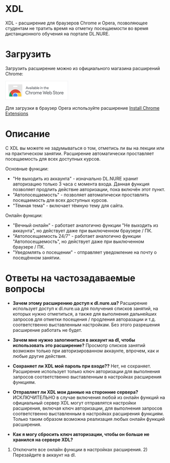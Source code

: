 # XDL
XDL - расширение для браузеров Chrome и Opera, позволяющее студентам не тратить время на отметку посещаемости во время дистанционного обучения на портале DL.NURE.

# Загрузить

Загрузить расширение можно из официального магазина расширений Chrome:

[![Download](https://raw.githubusercontent.com/NightStrang6r/TildaUnlocker/main/Design/Assets/AvailableInTheChromeWebStore.png)](https://chrome.google.com/webstore/detail/xdl/injmgjbfnameeecbocdfpaioihepdgof)

Для загрузки в браузер Opera используйте расширение [Install Chrome Extensions](https://addons.opera.com/ru/extensions/details/install-chrome-extensions/)

# Описание

С XDL вы можете не задумываться о том, отметись ли вы на лекции или на практическом занятии.
Расширение автоматически проставляет посещаемость для всех доступных курсов.

Основные функции:
- "Не выходить из аккаунта" - изначально DL.NURE хранит авторизацию только 3 часа с момента входа. Данная функция позволяет продлить действие авторизации, пока включён этот пункт.
- "Автопосещаемость" - позволяет автоматически проставлять посещаемость для всех доступных курсов.
- "Тёмная тема" - включает тёмную тему для сайта.

Онлайн функции:
- "Вечный онлайн" - работает аналогично функции "Не выходить из аккаунта", но действует даже при выключенном браузере / ПК.
- "Автопосещаемость 24/7" - работает аналогично функции "Автопосещаемость", но действует даже при выключенном браузере / ПК.
- "Уведомлять о посещении" - отправляет уведомление на почту о посещённом занятии.

# Ответы на частозадаваемые вопросы
- **Зачем этому расширению доступ к dl.nure.ua?**
Расширение использует доступ к dl.nure.ua для получения списков занятий, на которых нужно отметиться, а также для выполнения дальнейших запросов для отметки посещения / продления авторазации и т.д. соответственно выставленным настройкам. Без этого разрешения расширение работать не будет.

- **Зачем мне нужно залогиниться в аккаунт на dl, чтобы использовать это расширение?**
Просмотр списков занятий возможен только при авторизированном аккаунте, впрочем, как и любые другие действия.

- **Сохраняет ли XDL мой пароль при входе??**
Нет, не сохраняет. Расширение использует только ключ авторизации для выполнения запросов соответственно выставленным в настройках расширения функциям.

- **Отправляет ли XDL мои данные на сторонние сервера?**
ИСКЛЮЧИТЕЛЬНО в случае включения любой из онлайн функций на официальный сервер XDL могут отправлятся настройки расширения, включая ключ авторизации, для выполнения запросов соответственно выставленным в настройках расширения функциям. Только таким образом возможна реализация любых онлайн функций расширения.

- **Как я могу сбросить ключ авторизации, чтобы он больше не хранился на сервере XDL?**
1) Отключите все онлайн функции в настройках расширения. 2) Перезайдите в аккаунт на dl.